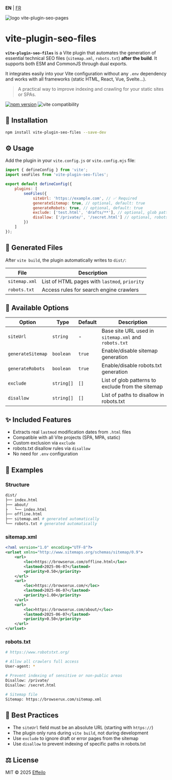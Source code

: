 **EN** | [FR](./fr/README.md)

<div>
  <img src="https://browserux.com/assets/img/logo/logo-vite-plugin-seo-pages.png" alt="logo vite-plugin-seo-pages"/>
</div>

# vite-plugin-seo-files

**`vite-plugin-seo-files`** is a Vite plugin that automates the generation of essential technical SEO files (`sitemap.xml`, `robots.txt`) **after the build**. It supports both ESM and CommonJS through dual exports.

It integrates easily into your Vite configuration without any `.env` dependency and works with all frameworks (static HTML, React, Vue, Svelte…).

> A practical way to improve indexing and crawling for your static sites or SPAs.

[![npm version](https://img.shields.io/npm/v/vite-plugin-seo-files.svg)](https://www.npmjs.com/package/vite-plugin-seo-files)
![vite compatibility](https://img.shields.io/badge/Vite-4%2B%20%7C%205%2B-646CFF.svg?logo=vite&logoColor=white)


## 🚀 Installation

```bash
npm install vite-plugin-seo-files --save-dev
```

## ⚙️ Usage

Add the plugin in your `vite.config.js` or `vite.config.mjs` file:

```js
import { defineConfig } from 'vite';
import seoFiles from 'vite-plugin-seo-files';

export default defineConfig({
    plugins: [
        seoFiles({
            siteUrl: 'https://example.com', // ✅ Required
            generateSitemap: true, // optional, default: true
            generateRobots: true, // optional, default: true
            exclude: ['test.html', 'drafts/**'], // optional, glob patterns
            disallow: ['/private/', '/secret.html'] // optional, robots.txt disallow rules
        })
    ]
});
```

## 🧾 Generated Files

After `vite build`, the plugin automatically writes to `dist/`:

| File          | Description                                        |
|---------------|----------------------------------------------------|
| `sitemap.xml` | List of HTML pages with `lastmod`, `priority`     |
| `robots.txt`  | Access rules for search engine crawlers            |

## 🔧 Available Options

| Option            | Type       | Default   | Description                                                      |
|-------------------|------------|-----------|------------------------------------------------------------------|
| `siteUrl`         | `string`   | -         | Base site URL used in `sitemap.xml` and `robots.txt`             |
| `generateSitemap` | `boolean`  | `true`    | Enable/disable sitemap generation                                |
| `generateRobots`  | `boolean`  | `true`    | Enable/disable robots.txt generation                             |
| `exclude`         | `string[]` | `[]`      | List of glob patterns to exclude from the sitemap                |
| `disallow`        | `string[]` | `[]`      | List of paths to disallow in robots.txt                          |

## ✨ Included Features

- Extracts real `lastmod` modification dates from `.html` files
- Compatible with all Vite projects (SPA, MPA, static)
- Custom exclusion via `exclude`
- robots.txt disallow rules via `disallow`
- No need for `.env` configuration

## 📁 Examples

### Structure

```bash
dist/
├── index.html
├── about/
├   └── index.html
├── offline.html
├── sitemap.xml # generated automatically
└── robots.txt # generated automatically
```

### sitemap.xml

```xml
<?xml version="1.0" encoding="UTF-8"?>
<urlset xmlns="http://www.sitemaps.org/schemas/sitemap/0.9">
    <url>
        <loc>https://browserux.com/offline.html</loc>
        <lastmod>2025-06-07</lastmod>
        <priority>0.50</priority>
    </url>
    <url>
        <loc>https://browserux.com/</loc>
        <lastmod>2025-06-07</lastmod>
        <priority>1.00</priority>
    </url>
    <url>
        <loc>https://browserux.com/about/</loc>
        <lastmod>2025-06-07</lastmod>
        <priority>0.50</priority>
    </url>
</urlset>
```

### robots.txt

```bash
# https://www.robotstxt.org/

# Allow all crawlers full access
User-agent: *

# Prevent indexing of sensitive or non-public areas
Disallow: /private/
Disallow: /secret.html

# Sitemap file
Sitemap: https://browserux.com/sitemap.xml
```

## 📌 Best Practices

- The `siteUrl` field must be an absolute URL (starting with `https://`)
- The plugin only runs during `vite build`, not during development
- Use `exclude` to ignore draft or error pages from the sitemap
- Use `disallow` to prevent indexing of specific paths in robots.txt

## ⚖️ License

MIT © 2025 [Effeilo](https://github.com/Effeilo)